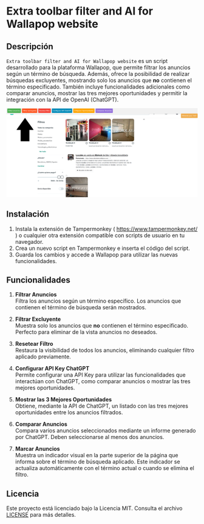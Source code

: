 # Extra toolbar filter and AI for Wallapop website

## Descripción

`Extra toolbar filter and AI for Wallapop website` es un script desarrollado para la plataforma Wallapop, que permite filtrar los anuncios según un término de búsqueda. Además, ofrece la posibilidad de realizar búsquedas excluyentes, mostrando solo los anuncios que **no** contienen el término especificado. También incluye funcionalidades adicionales como comparar anuncios, mostrar las tres mejores oportunidades y permitir la integración con la API de OpenAI (ChatGPT).

![Extra-toolbar-filter-and-AI-for-Wallapop.png](Extra-toolbar-filter-and-AI-for-Wallapop.png)

## Instalación

1. Instala la extensión de Tampermonkey ( https://www.tampermonkey.net/ ) o cualquier otra extensión compatible con scripts de usuario en tu navegador.
2. Crea un nuevo script en Tampermonkey e inserta el código del script.
3. Guarda los cambios y accede a Wallapop para utilizar las nuevas funcionalidades.

## Funcionalidades

1. **Filtrar Anuncios**  
   Filtra los anuncios según un término específico. Los anuncios que contienen el término de búsqueda serán mostrados.

2. **Filtrar Excluyente**  
   Muestra solo los anuncios que **no** contienen el término especificado. Perfecto para eliminar de la vista anuncios no deseados.

3. **Resetear Filtro**  
   Restaura la visibilidad de todos los anuncios, eliminando cualquier filtro aplicado previamente.

4. **Configurar API Key ChatGPT**  
   Permite configurar una API Key para utilizar las funcionalidades que interactúan con ChatGPT, como comparar anuncios o mostrar las tres mejores oportunidades.

5. **Mostrar las 3 Mejores Oportunidades**  
   Obtiene, mediante la API de ChatGPT, un listado con las tres mejores oportunidades entre los anuncios filtrados.

6. **Comparar Anuncios**  
   Compara varios anuncios seleccionados mediante un informe generado por ChatGPT. Deben seleccionarse al menos dos anuncios.

7. **Marcar Anuncios**  
   Muestra un indicador visual en la parte superior de la página que informa sobre el término de búsqueda aplicado. Este indicador se actualiza automáticamente con el término actual o cuando se elimina el filtro.

## Licencia

Este proyecto está licenciado bajo la Licencia MIT. Consulta el archivo [LICENSE](LICENSE) para más detalles.

